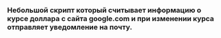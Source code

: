 ### Небольшой скрипт который считывает информацию о курсе доллара с сайта google.com и при изменении курса отправляет уведомление на почту.
